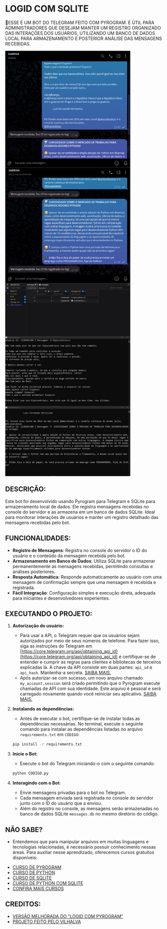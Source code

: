 # LOGID COM SQLITE
🤤ESSE É UM BOT DO TELEGRAM FEITO COM PYROGRAM. É ÚTIL PARA ADMINISTRADORES QUE DESEJAM MANTER UM REGISTRO ORGANIZADO DAS INTERAÇÕES DOS USUÁRIOS, UTILIZANDO UM BANCO DE DADOS LOCAL PARA ARMAZENAMENTO E POSTERIOR ANÁLISE DAS MENSAGENS RECEBIDAS.

<img src="./IMAGENS/FOTO_1.png" align="center" width="400"> <br>
<img src="./IMAGENS/FOTO_2.png" align="center" width="400"> <br>
<img src="./IMAGENS/FOTO_3.png" align="center" width="400"> <br>
<img src="./IMAGENS/FOTO_4.png" align="center" width="400"> <br>
<img src="./IMAGENS/FOTO_5.png" align="center" width="400"> <br>

## DESCRIÇÃO:
Este bot foi desenvolvido usando Pyrogram para Telegram e SQLite para armazenamento local de dados. Ele registra mensagens recebidas no console do servidor e as armazena em um banco de dados SQLite. Ideal para monitorar interações de usuários e manter um registro detalhado das mensagens recebidas pelo bot.

## FUNCIONALIDADES:
- **Registro de Mensagens**: Registra no console do servidor o ID do usuário e o conteúdo da mensagem recebida pelo bot.
- **Armazenamento em Banco de Dados**: Utiliza SQLite para armazenar permanentemente as mensagens recebidas, permitindo consultas e análises posteriores.
- **Resposta Automática**: Responde automaticamente ao usuário com uma mensagem de confirmação sempre que uma mensagem é recebida e registrada.
- **Fácil Integração**: Configuração simples e execução direta, adequada para iniciantes e desenvolvedores experientes.

## EXECUTANDO O PROJETO:
1. **Autorização do usuário:**
   - Para usar a API, o Telegram requer que os usuários sejam autorizados por meio de seus números de telefone. Para fazer isso, siga as instruções do Telegram em [https://core.telegram.org/api/obtaining_api_id](https://core.telegram.org/api/obtaining_api_id) e certifique-se de entender e cumprir as regras para clientes e bibliotecas de terceiros explicadas lá. A chave da API consiste em duas partes: `api_id` e `api_hash`. Mantenha-a secreta. [SAIBA MAIS.](https://docs.pyrogram.org/start/setup)
   - Após autorizar-se com sucesso, um novo arquivo chamado `my_account.session` será criado permitindo que o Pyrogram execute chamadas de API com sua identidade. Este arquivo é pessoal e será carregado novamente quando você reiniciar seu aplicativo. [SAIBA MAIS.](https://docs.pyrogram.org/start/auth)
   
2. **Instalando as dependências:**
   - Antes de executar o bot, certifique-se de instalar todas as dependências necessárias. No terminal, execute o seguinte comando para instalar as dependências listadas no arquivo `requirements.txt` em `CODIGO`:
   ```bash
   pip install -r requirements.txt
   ```

3. **Inicie o Bot:**
   - Execute o bot do Telegram iniciando-o com o seguinte comando:
    ```bash
    python CODIGO.py
    ```

4. **Interagindo com o Bot**:
   - Envie mensagens privadas para o bot no Telegram.
   - Cada mensagem enviada será registrada no console do servidor junto com o ID do usuário que a enviou.
   - Além do registro no console, as mensagens serão armazenadas no banco de dados SQLite `messages.db` no mesmo diretório do código.

## NÃO SABE?
- Entendemos que para manipular arquivos em muitas linguagens e tecnologias relacionadas, é necessário possuir conhecimento nessas áreas. Para auxiliar nesse aprendizado, oferecemos cursos gratuitos disponíveis:
* [CURSO DE PYROGRAM](https://github.com/VILHALVA/CURSO-DE-PYROGRAM)
* [CURSO DE PYTHON](https://github.com/VILHALVA/CURSO-DE-PYTHON)
* [CURSO DE SQLITE](https://github.com/VILHALVA/CURSO-DE-SQLITE)
* [CURSO DE PYTHON COM SQLITE](https://github.com/VILHALVA/CURSO-DE-PYTHON-COM-SQLITE)
* [CONFIRA MAIS CURSOS](https://github.com/VILHALVA?tab=repositories&q=+topic:CURSO)

## CREDITOS:
- [VERSÃO MELHORADA DO "LOGID COM PYROGRAM"](https://github.com/VILHALVA/LOGID-COM-PYROGRAM)
- [PROJETO FEITO PELO VILHALVA](https://github.com/VILHALVA)

